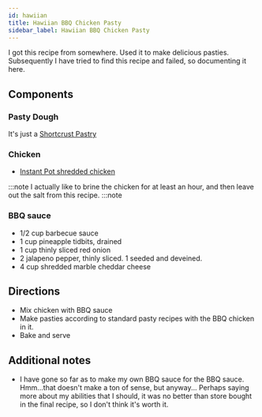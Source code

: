 ```yaml
---
id: hawiian 
title: Hawiian BBQ Chicken Pasty
sidebar_label: Hawiian BBQ Chicken Pasty
---
```


I got this recipe from somewhere. Used it to make delicious pasties.  Subsequently I have tried to find this recipe and failed, so documenting it here.

## Components
### Pasty Dough

It's just a [Shortcrust Pastry](https://www.daringgourmet.com/authentic-cornish-pasty-recipe/)

### Chicken

* [Instant Pot shredded chicken](https://www.gimmesomeoven.com/instant-pot-shredded-chicken/)

:::note 
I actually like to brine the chicken for at least an hour, and then leave out the salt from this recipe.
:::note

### BBQ sauce

* 1/2 cup barbecue sauce
* 1 cup pineapple tidbits, drained
* 1 cup thinly sliced red onion
* 2 jalapeno pepper, thinly sliced.  1 seeded and deveined.
* 4 cup shredded marble cheddar cheese

## Directions

* Mix chicken with BBQ sauce
* Make pasties according to standard pasty recipes with the BBQ chicken in it.
* Bake and serve

## Additional notes
* I have gone so far as to make my own BBQ sauce for the BBQ sauce. Hmm...that doesn't make a ton of sense, but anyway...  Perhaps saying more about my abilities that I should, it was no better than store bought in the final recipe, so I don't think it's worth it.
